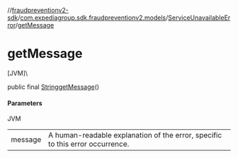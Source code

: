 //[fraudpreventionv2-sdk](../../../index.md)/[com.expediagroup.sdk.fraudpreventionv2.models](../index.md)/[ServiceUnavailableError](index.md)/[getMessage](get-message.md)

# getMessage

[JVM]\

public final [String](https://docs.oracle.com/javase/8/docs/api/java/lang/String.html)[getMessage](get-message.md)()

#### Parameters

JVM

| | |
|---|---|
| message | A human-readable explanation of the error, specific to this error occurrence. |
